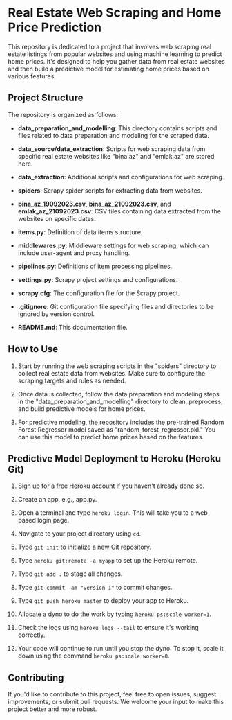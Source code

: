 # Real Estate Web Scraping and Home Price Prediction

This repository is dedicated to a project that involves web scraping real estate listings from popular websites and using machine learning to predict home prices. It's designed to help you gather data from real estate websites and then build a predictive model for estimating home prices based on various features.

## Project Structure

The repository is organized as follows:

- **data_preparation_and_modelling**: This directory contains scripts and files related to data preparation and modeling for the scraped data.
  
- **data_source/data_extraction**: Scripts for web scraping data from specific real estate websites like "bina.az" and "emlak.az" are stored here.

- **data_extraction**: Additional scripts and configurations for web scraping.

- **spiders**: Scrapy spider scripts for extracting data from websites.

- **bina_az_19092023.csv**, **bina_az_21092023.csv**, and **emlak_az_21092023.csv**: CSV files containing data extracted from the websites on specific dates.

- **items.py**: Definition of data items structure.

- **middlewares.py**: Middleware settings for web scraping, which can include user-agent and proxy handling.

- **pipelines.py**: Definitions of item processing pipelines.

- **settings.py**: Scrapy project settings and configurations.

- **scrapy.cfg**: The configuration file for the Scrapy project.

- **.gitignore**: Git configuration file specifying files and directories to be ignored by version control.

- **README.md**: This documentation file.

## How to Use

1. Start by running the web scraping scripts in the "spiders" directory to collect real estate data from websites. Make sure to configure the scraping targets and rules as needed.

2. Once data is collected, follow the data preparation and modeling steps in the "data_preparation_and_modelling" directory to clean, preprocess, and build predictive models for home prices.

3. For predictive modeling, the repository includes the pre-trained Random Forest Regressor model saved as "random_forest_regressor.pkl." You can use this model to predict home prices based on the features.

## Predictive Model Deployment to Heroku (Heroku Git)
1. Sign up for a free Heroku account if you haven't already done so.

2. Create an app, e.g., app.py.

3. Open a terminal and type `heroku login`. This will take you to a web-based login page.

4. Navigate to your project directory using `cd`.

5. Type `git init` to initialize a new Git repository.

6. Type `heroku git:remote -a myapp` to set up the Heroku remote.

7. Type `git add .` to stage all changes.

8. Type `git commit -am "version 1"` to commit changes.

9. Type `git push heroku master` to deploy your app to Heroku.

10. Allocate a dyno to do the work by typing `heroku ps:scale worker=1`.

11. Check the logs using `heroku logs --tail` to ensure it's working correctly.

12. Your code will continue to run until you stop the dyno. To stop it, scale it down using the command `heroku ps:scale worker=0`.

## Contributing

If you'd like to contribute to this project, feel free to open issues, suggest improvements, or submit pull requests. We welcome your input to make this project better and more robust.
